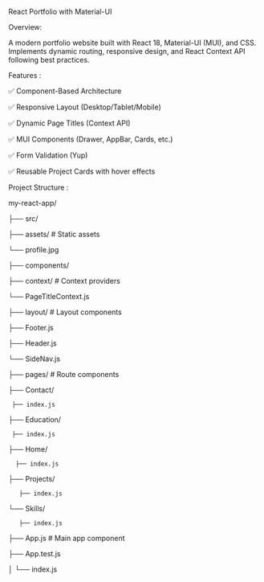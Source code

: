 React Portfolio with Material-UI

Overview:

A modern portfolio website built with React 18, Material-UI (MUI), and CSS. Implements dynamic routing, responsive design, and React Context API following best practices.

Features :

✅ Component-Based Architecture

✅ Responsive Layout (Desktop/Tablet/Mobile)

✅ Dynamic Page Titles (Context API)

✅ MUI Components (Drawer, AppBar, Cards, etc.)

✅ Form Validation (Yup)

✅ Reusable Project Cards with hover effects

 Project Structure :
 
 my-react-app/
 
├── src/

   ├── assets/              # Static assets

   └── profile.jpg

 ├── components/ 

├── context/             # Context providers

   └── PageTitleContext.js

├── layout/              # Layout components

   ├── Footer.js

   ├── Header.js

   └── SideNav.js

├── pages/               # Route components

   ├── Contact/

     ├── index.js

   ├── Education/

     ├── index.js

   ├── Home/

      ├── index.js

   ├── Projects/
   
       ├── index.js

   └── Skills/

       ├── index.js

├── App.js               # Main app component

   ├── App.test.js

│   └── index.js    

